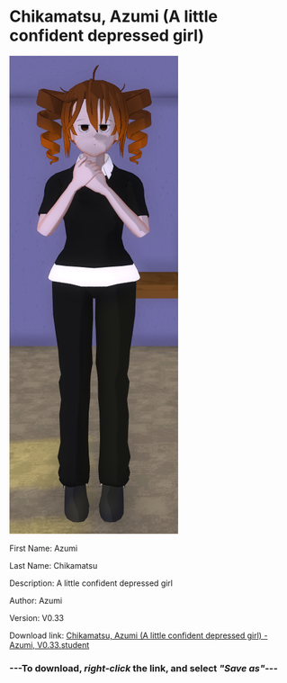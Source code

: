 # Chikamatsu, Azumi (A little confident depressed girl)

<img src = "https://raw.githubusercontent.com/Arbiter1223/Daigaku-Gurashi-Custom-Students/master/Students/Files/Chikamatsu%2C%20Azumi%20(A%20little%20confident%20depressed%20girl).png">

First Name: Azumi

Last Name: Chikamatsu

Description: A little confident depressed girl

Author: Azumi

Version: V0.33

Download link: <a href="https://raw.githubusercontent.com/Arbiter1223/Daigaku-Gurashi-Custom-Students/master/Students/Files/Chikamatsu%2C%20Azumi%20(A%20little%20confident%20depressed%20girl)%20-%20Azumi%2C%20V0.33.student">Chikamatsu, Azumi (A little confident depressed girl) - Azumi, V0.33.student</a>

### ---**To download, _right-click_ the link, and select _"Save as"_**---
